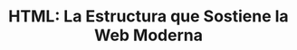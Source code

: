 ---
title: 'HTML: La Estructura que Sostiene la Web Moderna'
technology: 'HTML'
description: 'Una introducción completa a Python, sus características y por qué es tan popular en el mundo de la programación.'
pubDate: 'Jul 18 2024'
heroImage: '/css-html.jpg'
---